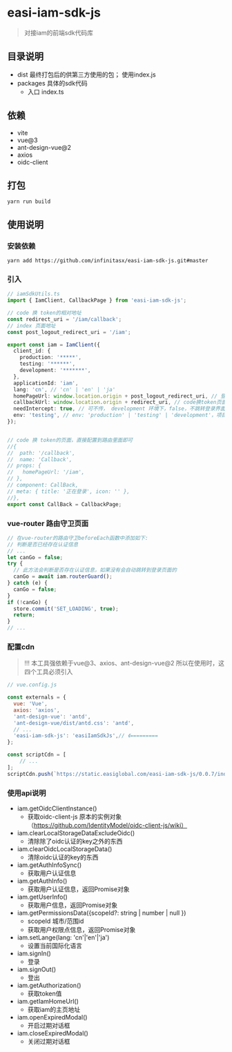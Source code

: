 # easi-iam-sdk-js
> 对接iam的前端sdk代码库

## 目录说明
- dist 最终打包后的供第三方使用的包； 使用index.js
- packages 具体的sdk代码
    - 入口 index.ts

## 依赖
- vite
- vue@3
- ant-design-vue@2
- axios
- oidc-client

## 打包
```
yarn run build
```

## 使用说明
### 安装依赖
```text
yarn add https://github.com/infinitasx/easi-iam-sdk-js.git#master
```
### 引入
```ts
// iamSdkUtils.ts
import { IamClient, CallbackPage } from 'easi-iam-sdk-js';

// code 换 token的相对地址
const redirect_uri = '/iam/callback';
// index 页面地址
const post_logout_redirect_uri = '/iam';

export const iam = IamClient({
  client_id: {
    production: '*****',
    testing: '******',
    development: '*******',
  },
  applicationId: 'iam',
  lang: 'cn', // 'cn' | 'en' | 'ja'
  homePageUrl: window.location.origin + post_logout_redirect_uri, // 登录成功后跳转的主页
  callbackUrl: window.location.origin + redirect_uri, // code换token页面
  needIntercept: true, // 可不传， development 环境下，false，不跳转登录界面
  env: 'testing', // env: 'production' | 'testing' | 'development'，项目对应的运行环境
});


// code 换 token的页面，直接配置到路由里面即可
//{
//  path: '/callback',
//  name: 'Callback',
// props: {
//   homePageUrl: '/iam',
// },
// component: CallBack,
// meta: { title: '正在登录', icon: '' },
//},
export const CallBack = CallbackPage;
```

### vue-router 路由守卫页面
```ts
// 在vue-router的路由守卫beforeEach函数中添加如下:
// 判断是否已经存在认证信息
// ...
let canGo = false;
try {
  // 此方法会判断是否存在认证信息，如果没有会自动跳转到登录页面的  
  canGo = await iam.routerGuard();
} catch (e) {
  canGo = false;
}
if (!canGo) {
  store.commit('SET_LOADING', true);
  return;
}
// ...
```

### 配置cdn
> !!! 本工具强依赖于vue@3、axios、ant-design-vue@2
> 所以在使用时，这四个工具必须引入
```js
// vue.config.js

const externals = {
  vue: 'Vue',
  axios: 'axios',
  'ant-design-vue': 'antd',
  'ant-design-vue/dist/antd.css': 'antd',
  // ... 
  'easi-iam-sdk-js': 'easiIamSdkJs',// 《=========
};

const scriptCdn = [
    // ...
];
scriptCdn.push(`https://static.easiglobal.com/easi-iam-sdk-js/0.0.7/index.js`);
```

### 使用api说明
- iam.getOidcClientInstance()
    - 获取oidc-client-js 原本的实例对象（https://github.com/IdentityModel/oidc-client-js/wiki）
- iam.clearLocalStorageDataExcludeOidc()
    - 清除除了oidc认证的key之外的东西
- iam.clearOidcLocalStorageData()
    - 清除oidc认证的key的东西
- iam.getAuthInfoSync()
    - 获取用户认证信息
- iam.getAuthInfo()
    - 获取用户认证信息，返回Promise对象
- iam.getUserInfo()
    - 获取用户信息，返回Promise对象
- iam.getPermissionsData({scopeId?: string | number | null })
    - scopeId 城市/范围id
    - 获取用户权限点信息，返回Promise对象
- iam.setLange(lang: 'cn'|'en'|'ja')  
    - 设置当前国际化语言
- iam.signIn()
    - 登录
- iam.signOut()
    - 登出
- iam.getAuthorization()
    - 获取token值
- iam.getIamHomeUrl()
    - 获取iam的主页地址
- iam.openExpiredModal()
    - 开启过期对话框
- iam.closeExpiredModal()
    - 关闭过期对话框

